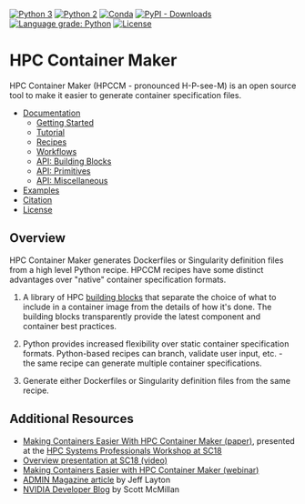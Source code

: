[![Python 3](https://github.com/NVIDIA/hpc-container-maker/workflows/Python%203/badge.svg)](https://github.com/NVIDIA/hpc-container-maker/actions?query=workflow%3A%22Python+3%22)
[![Python 2](https://github.com/NVIDIA/hpc-container-maker/workflows/Python%202/badge.svg)](https://github.com/NVIDIA/hpc-container-maker/actions?query=workflow%3A%22Python+2%22)
[![Conda](https://img.shields.io/conda/dn/conda-forge/hpccm?label=Conda%20downloads)](https://anaconda.org/conda-forge/hpccm)
[![PyPI - Downloads](https://img.shields.io/pypi/dm/hpccm?label=PyPI%20downloads)](https://pypi.org/project/hpccm/)
[![Language grade: Python](https://img.shields.io/lgtm/grade/python/g/NVIDIA/hpc-container-maker.svg?logo=lgtm&logoWidth=18)](https://lgtm.com/projects/g/NVIDIA/hpc-container-maker/context:python)
[![License](https://img.shields.io/github/license/NVIDIA/hpc-container-maker)](https://github.com/NVIDIA/hpc-container-maker/blob/master/LICENSE)

# HPC Container Maker

HPC Container Maker (HPCCM - pronounced H-P-see-M) is an open source
tool to make it easier to generate container specification files.

- [Documentation](/docs)
    - [Getting Started](/docs/getting_started.md)
    - [Tutorial](/docs/tutorial.md)
    - [Recipes](/docs/recipes.md)
    - [Workflows](/docs/workflows.md)
    - [API: Building Blocks](/docs/building_blocks.md)
    - [API: Primitives](/docs/primitives.md)
    - [API: Miscellaneous](/docs/misc_api.md)
- [Examples](/recipes/)
- [Citation](/docs/citation.md)
- [License](/LICENSE)

## Overview

HPC Container Maker generates Dockerfiles or Singularity definition
files from a high level Python recipe.  HPCCM recipes have some
distinct advantages over "native" container specification formats.

1. A library of HPC [building blocks](/docs/building_blocks.md) that
   separate the choice of what to include in a container image from
   the details of how it's done.  The building blocks transparently
   provide the latest component and container best practices.

2. Python provides increased flexibility over static container
   specification formats.  Python-based recipes can branch, validate
   user input, etc. - the same recipe can generate multiple container
   specifications.

3. Generate either Dockerfiles or Singularity definition files from
   the same recipe.

## Additional Resources

- [Making Containers Easier With HPC Container Maker (paper)](https://github.com/HPCSYSPROS/Workshop18/blob/master/Making_Containers_Easier_with_HPC_Container_Maker/ws_hpcsysp103.pdf), presented at the [HPC Systems Professionals Workshop at SC18](/docs/citation.md)
- [Overview presentation at SC18 (video)](http://on-demand.gputechconf.com/supercomputing/2018/video/sc1843-making-containers-easier-hpc-container-maker.html)
- [Making Containers Easier with HPC Container Maker (webinar)](https://www.nvidia.com/content/webinar-portal/src/webinar-portal.html?D2C=1802760&isSocialSharing=Y&partnerref=emailShareFromGateway)
- [ADMIN Magazine article](http://www.admin-magazine.com/HPC/Articles/HPC-Container-Maker) by Jeff Layton
- [NVIDIA Developer Blog](https://devblogs.nvidia.com/making-containers-easier-with-hpc-container-maker/) by Scott McMillan
